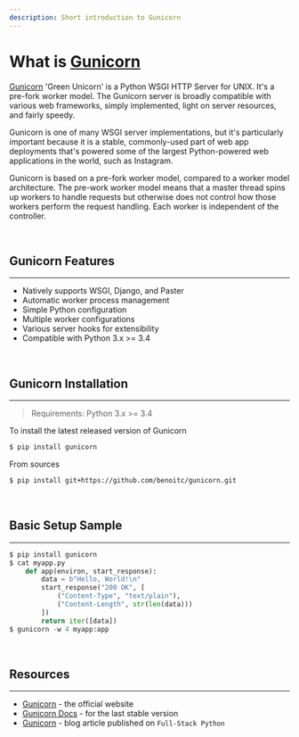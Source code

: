 ```yaml
---
description: Short introduction to Gunicorn
---
```


# What is [Gunicorn](https://gunicorn.org/)

[Gunicorn](https://gunicorn.org/) 'Green Unicorn' is a Python WSGI HTTP Server for UNIX. It's a pre-fork worker model. The Gunicorn server is broadly compatible with various web frameworks, simply implemented, light on server resources, and fairly speedy.

Gunicorn is one of many WSGI server implementations, but it's particularly important because it is a stable, commonly-used part of web app deployments that's powered some of the largest Python-powered web applications in the world, such as Instagram.

Gunicorn is based on a pre-fork worker model, compared to a worker model architecture. The pre-work worker model means that a master thread spins up workers to handle requests but otherwise does not control how those workers perform the request handling. Each worker is independent of the controller.

<br />

## Gunicorn Features
---

- Natively supports WSGI, Django, and Paster
- Automatic worker process management
- Simple Python configuration
- Multiple worker configurations
- Various server hooks for extensibility
- Compatible with Python 3.x >= 3.4

<br />

## Gunicorn Installation
---

> Requirements: Python 3.x >= 3.4

To install the latest released version of Gunicorn

```bash
$ pip install gunicorn
```

From sources

```bash
$ pip install git+https://github.com/benoitc/gunicorn.git
```

<br />

## Basic Setup Sample
---

```python
$ pip install gunicorn
$ cat myapp.py
    def app(environ, start_response):
        data = b"Hello, World!\n"
        start_response("200 OK", [
            ("Content-Type", "text/plain"),
            ("Content-Length", str(len(data)))
        ])
        return iter([data])
$ gunicorn -w 4 myapp:app
```

<br />

## Resources
---

- [Gunicorn](https://gunicorn.org/) - the official website
- [Gunicorn Docs](http://docs.gunicorn.org/en/stable/) - for the last stable version
- [Gunicorn](https://www.fullstackpython.com/green-unicorn-gunicorn.html) - blog article published on `Full-Stack Python`

